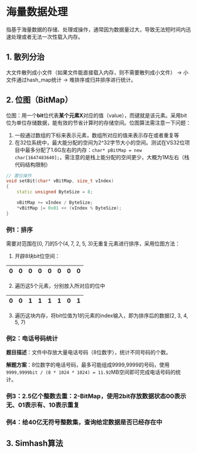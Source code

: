 # 海量数据处理
指基于海量数据的存储、处理或操作，通常因为数据量过大，导致无法短时间内迅速处理或者无法一次性载入内存。

## 1. 散列分治
大文件散列成小文件（如果文件能直接载入内存，则不需要散列成小文件） -> 小文件通过hash_map统计 -> 堆排序或归并排序进行统计。

## 2. 位图（BitMap）
位图：用一个**bit**位代表**某个元素X**对应的值（value），而键就是该元素。采用bit位为单位存储数据，能有效的节省计算时的存储空间。位图算法需注意一下问题：
1. 一般通过数组的下标来表示元素，数组所对应的值来表示存在或者重复等
2. 在32位系统中，最大能分配的空间为2^32字节大小的空间。测试在VS32位项目中最多分配了1.6G左右的内存：`char* pBitMap = new char[1647483640];`，需注意的是栈上能分配的空间更少，大概为1M左右（栈代码结构限制）

```C++
// 置位操作
void setBit(char* vBitMap, size_t vIndex)
{
	static unsigned ByteSize = 8;

	vBitMap += vIndex / ByteSize;
	*vBitMap |= 0x01 << (vIndex % ByteSize);
}
```

### 例1：排序
需要对范围在[0, 7]的5个(4, 7, 2, 5, 3)无重复元素进行排序，采用位图方法：
1. 开辟8块bit位空间：

| 0 | 0 | 0 | 0 | 0 | 0 | 0 | 0 |
| --- | --- | --- | --- | --- | --- | --- | --- |

2. 遍历这5个元素，分别放入所对应的位中

| 0 | 0 | 1 | 1 | 1 | 1 | 0 | 1 |
| --- | --- | --- | --- | --- | --- | --- | --- |

3. 遍历这块内存，将bit位值为1的元素的index输入，即为排序后的数据(2, 3, 4, 5, 7)

### 例2：电话号码统计
**题目描述**：文件中存放大量电话号码（8位数字），统计不同号码的个数。

**解题方案**：8位数字的电话号码，最多可能组成9999,9999的号码，使用`9999,9999bit / (8 * 1024 * 1024) = 11.92`MB空间即可完成电话号码的统计。

### 例3：2.5亿个整数去重：2-BitMap，使用2bit存放数据状态00表示无、01表示有、10表示重复

### 例4：给40亿无符号整数集，查询给定数据是否已经存在中

## 3. Simhash算法


